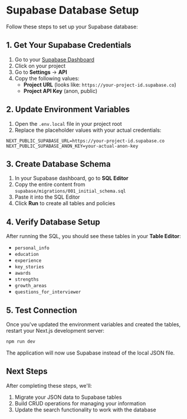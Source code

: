 # Supabase Database Setup

Follow these steps to set up your Supabase database:

## 1. Get Your Supabase Credentials

1. Go to your [Supabase Dashboard](https://app.supabase.com/)
2. Click on your project
3. Go to **Settings** → **API**
4. Copy the following values:
   - **Project URL** (looks like: `https://your-project-id.supabase.co`)
   - **Project API Key** (anon, public)

## 2. Update Environment Variables

1. Open the `.env.local` file in your project root
2. Replace the placeholder values with your actual credentials:

```env
NEXT_PUBLIC_SUPABASE_URL=https://your-project-id.supabase.co
NEXT_PUBLIC_SUPABASE_ANON_KEY=your-actual-anon-key
```

## 3. Create Database Schema

1. In your Supabase dashboard, go to **SQL Editor**
2. Copy the entire content from `supabase/migrations/001_initial_schema.sql`
3. Paste it into the SQL Editor
4. Click **Run** to create all tables and policies

## 4. Verify Database Setup

After running the SQL, you should see these tables in your **Table Editor**:
- `personal_info`
- `education`
- `experience`
- `key_stories`
- `awards`
- `strengths`
- `growth_areas`
- `questions_for_interviewer`

## 5. Test Connection

Once you've updated the environment variables and created the tables, restart your Next.js development server:

```bash
npm run dev
```

The application will now use Supabase instead of the local JSON file.

## Next Steps

After completing these steps, we'll:
1. Migrate your JSON data to Supabase tables
2. Build CRUD operations for managing your information
3. Update the search functionality to work with the database